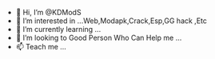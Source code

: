 - 👋 Hi, I’m @KDModS
- 👀 I’m interested in ...Web,Modapk,Crack,Esp,GG hack ,Etc
- 🌱 I’m currently learning ...
- 💞️ I’m looking to Good Person Who Can Help me ...
- 📫 Teach  me ...


<!---
@KDModS is a ✨ special ✨ repository because its `README.md` (this file) appears on your GitHub profile.
You can click the Preview link to take a look at your changes.
--->
